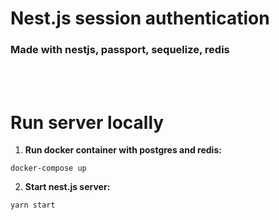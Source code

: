 # Nest.js session authentication
### Made with nestjs, passport, sequelize, redis

<br />
<br />

# Run server locally
1. <b>Run docker container with postgres and redis:</b>
```
docker-compose up
```

2. <b>Start nest.js server:</b>
```
yarn start
```